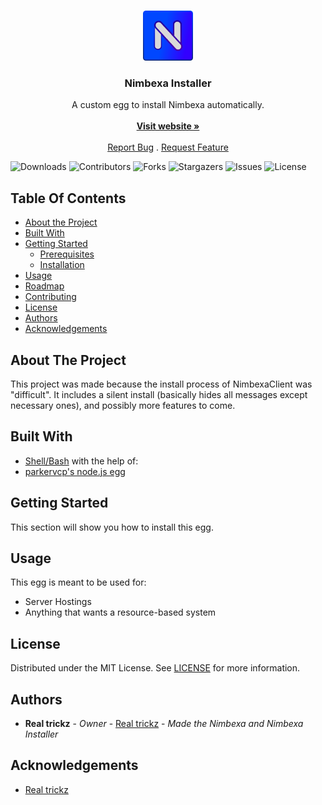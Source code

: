 <br/>
<p align="center">
  <a href="https://github.com/Nimbexa/installer">
    <img src="images/Logo.png" alt="Logo" width="80" height="80">
  </a>

  <h3 align="center">Nimbexa Installer</h3>

  <p align="center">
    A custom egg to install Nimbexa automatically.
    <br/>
    <br/>
    <a href="https://nimbexa.cloud"><strong>Visit website »</strong></a>
    <br/>
    <br/>
    <a href="https://github.com/Nimbexa/installer/issues">Report Bug</a>
    .
    <a href="https://github.com/Nimbexa/installer/issues">Request Feature</a>
  </p>
</p>

![Downloads](https://img.shields.io/github/downloads/Nimbexa/installer/total) ![Contributors](https://img.shields.io/github/contributors/Nimbexa/installer?color=dark-green) ![Forks](https://img.shields.io/github/forks/Nimbexa/installer?style=social) ![Stargazers](https://img.shields.io/github/stars/Nimbexa/installer?style=social) ![Issues](https://img.shields.io/github/issues/Nimbexa/installer) ![License](https://img.shields.io/github/license/Nimbexa/installer) 

## Table Of Contents

* [About the Project](#about-the-project)
* [Built With](#built-with)
* [Getting Started](#getting-started)
  * [Prerequisites](#prerequisites)
  * [Installation](#installation)
* [Usage](#usage)
* [Roadmap](#roadmap)
* [Contributing](#contributing)
* [License](#license)
* [Authors](#authors)
* [Acknowledgements](#acknowledgements)

## About The Project

This project was made because the install process of NimbexaClient was "difficult". It includes a silent install (basically hides all messages except necessary ones), and possibly more features to come.

## Built With

* [Shell/Bash](https://www.gnu.org/software/bash/)
with the help of:
* [parkervcp's node.js egg](https://github.com/parkervcp/eggs/tree/master/generic/nodejs)

## Getting Started

This section will show you how to install this egg.

## Usage

This egg is meant to be used for:
* Server Hostings
* Anything that wants a resource-based system

## License 

Distributed under the MIT License. See [LICENSE](https://github.com/ItzBenoitXD/holaclient-installer/blob/main/LICENSE.md) for more information.

## Authors

* **Real trickz** - *Owner* - [Real trickz](https://github.com/Realtrickz) - *Made the Nimbexa and Nimbexa Installer*

## Acknowledgements

* [Real trickz](https://github.com/Realtrickz)